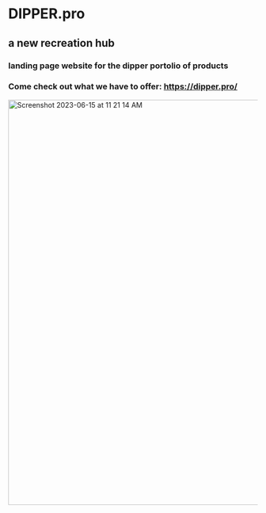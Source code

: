 # DIPPER.pro
## a new recreation hub
### landing page website for the dipper portolio of products
### Come check out what we have to offer: https://dipper.pro/
<img width="819" alt="Screenshot 2023-06-15 at 11 21 14 AM" src="https://github.com/chasetmartin/Dipper_Recreation/assets/36861079/005ebe16-4d85-4397-999c-f3c2a3848edf"/>

